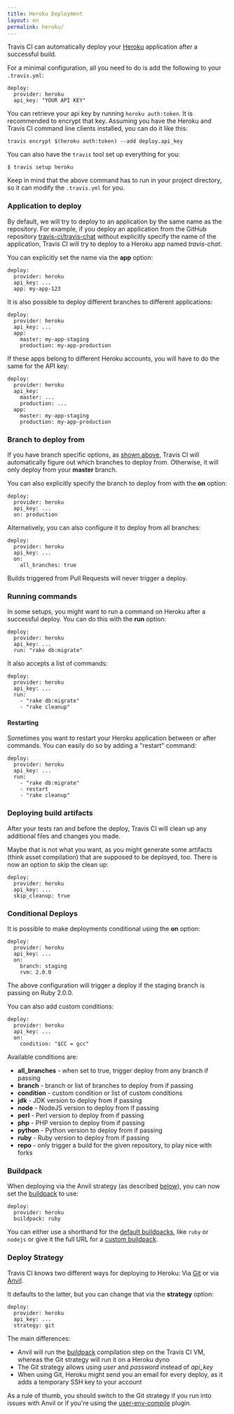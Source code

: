 ```yaml
---
title: Heroku Deployment
layout: en
permalink: heroku/
---
```


Travis CI can automatically deploy your [Heroku](https://www.heroku.com/) application after a successful build.

For a minimal configuration, all you need to do is add the following to your `.travis.yml`:

    deploy:
      provider: heroku
      api_key: "YOUR API KEY"

You can retrieve your api key by running `heroku auth:token`. It is recommended to encrypt that key.
Assuming you have the Heroku and Travis CI command line clients installed, you can do it like this:

    travis encrypt $(heroku auth:token) --add deploy.api_key

You can also have the `travis` tool set up everything for you:

    $ travis setup heroku

Keep in mind that the above command has to run in your project directory, so it can modify the `.travis.yml` for you.

### Application to deploy

By default, we will try to deploy to an application by the same name as the repository. For example, if you deploy an application from the GitHub repository [travis-ci/travis-chat](https://github.com/travis-ci/travis-chat) without explicitly specify the name of the application, Travis CI will try to deploy to a Heroku app named *travis-chat*.

You can explicitly set the name via the **app** option:

    deploy:
      provider: heroku
      api_key: ...
      app: my-app-123

It is also possible to deploy different branches to different applications:

    deploy:
      provider: heroku
      api_key: ...
      app:
        master: my-app-staging
        production: my-app-production

If these apps belong to different Heroku accounts, you will have to do the same for the API key:

    deploy:
      provider: heroku
      api_key:
        master: ...
        production: ...
      app:
        master: my-app-staging
        production: my-app-production

### Branch to deploy from

If you have branch specific options, as [shown above](#Application-to-deploy), Travis CI will automatically figure out which branches to deploy from. Otherwise, it will only deploy from your **master** branch.

You can also explicitly specify the branch to deploy from with the **on** option:

    deploy:
      provider: heroku
      api_key: ...
      on: production

Alternatively, you can also configure it to deploy from all branches:

    deploy:
      provider: heroku
      api_key: ...
      on:
        all_branches: true

Builds triggered from Pull Requests will never trigger a deploy.

### Running commands

In some setups, you might want to run a command on Heroku after a successful deploy. You can do this with the **run** option:

    deploy:
      provider: heroku
      api_key: ...
      run: "rake db:migrate"

It also accepts a list of commands:

    deploy:
      provider: heroku
      api_key: ...
      run:
        - "rake db:migrate"
        - "rake cleanup"

#### Restarting

Sometimes you want to restart your Heroku application between or after commands. You can easily do so by adding a "restart" command:

    deploy:
      provider: heroku
      api_key: ...
      run:
        - "rake db:migrate"
        - restart
        - "rake cleanup"

### Deploying build artifacts

After your tests ran and before the deploy, Travis CI will clean up any additional files and changes you made.

Maybe that is not what you want, as you might generate some artifacts (think asset compilation) that are supposed to be deployed, too. There is now an option to skip the clean up:

    deploy:
      provider: heroku
      api_key: ...
      skip_cleanup: true

### Conditional Deploys

It is possible to make deployments conditional using the **on** option:

    deploy:
      provider: heroku
      api_key: ...
      on:
        branch: staging
        rvm: 2.0.0

The above configuration will trigger a deploy if the staging branch is passing on Ruby 2.0.0.

You can also add custom conditions:

    deploy:
      provider: heroku
      api_key: ...
      on:
        condition: "$CC = gcc"

Available conditions are:

* **all_branches** - when set to true, trigger deploy from any branch if passing
* **branch** - branch or list of branches to deploy from if passing
* **condition** - custom condition or list of custom conditions
* **jdk** - JDK version to deploy from if passing
* **node** - NodeJS version to deploy from if passing
* **perl** - Perl version to deploy from if passing
* **php** - PHP version to deploy from if passing
* **python** - Python version to deploy from if passing
* **ruby** - Ruby version to deploy from if passing
* **repo** - only trigger a build for the given repository, to play nice with forks

### Buildpack

When deploying via the Anvil strategy (as described [below](#Deploy-Strategy)), you can now set the [buildpack](https://devcenter.heroku.com/articles/buildpacks) to use:

    deploy:
      provider: heroku
      buildpack: ruby

You can either use a shorthand for the [default buildpacks](https://devcenter.heroku.com/articles/buildpacks#default-buildpacks), like `ruby` or `nodejs` or give it the full URL for a [custom buildpack](https://devcenter.heroku.com/articles/buildpacks#using-a-custom-buildpack).

### Deploy Strategy

Travis CI knows two different ways for deploying to Heroku: Via [Git](https://devcenter.heroku.com/articles/git#deploying-code) or via [Anvil](https://github.com/ddollar/anvil).

It defaults to the latter, but you can change that via the **strategy** option:

    deploy:
      provider: heroku
      api_key: ...
      strategy: git

The main differences:

* Anvil will run the [buildpack](https://devcenter.heroku.com/articles/buildpacks) compilation step on the Travis CI VM, whereas the Git strategy will run it on a Heroku dyno
* The Git strategy allows using *user* and *password* instead of *api_key*
* When using Git, Heroku might send you an email for every deploy, as it adds a temporary SSH key to your account

As a rule of thumb, you should switch to the Git strategy if you run into issues with Anvil or if you're using the [user-env-compile](https://devcenter.heroku.com/articles/labs-user-env-compile) plugin.